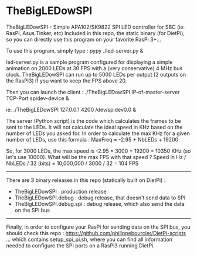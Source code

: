 # TheBigLEDowSPI

TheBigLEDowSPI - Simple APA102/SK9822 SPI LED controller for SBC (ie: RasPi, Asus Tinker, etc)
Included in this repo, the static binary (for DietPi), so you can directly use this program on your favorite RasPi 3+...

To use this program, simply type :
pypy ./led-server.py &

led-server.py is a sample program configured for displaying a simple animation on 2000 LEDs at 30 FPS with a (very conservative) 4 MHz bus clock.
TheBigLEDowSPI can run up to 5000 LEDs per output (2 outputs on the RasPi3) if you want to keep the FPS above 20.

Then you can launch the client :
./TheBigLEDowSPI IP-of-master-server TCP-Port spidev-device &

ie: ./TheBigLEDowSPI 127.0.0.1 4200 /dev/spidev0.0 &

The server (Python script) is the code which calculates the frames to be sent to the LEDs.
It will not calculate the ideal speed in KHz based on the number of LEDs you asked for.
In order to calculate the max KHz for a given number of LEDs, use this formula :
MaxFreq = -2.95 * NbLEDs + 19200

So, for 3000 LEDs, the max speed is -2.95 * 3000 + 19200 = 10350 KHz (so let's use 10000).
What will be the max FPS with that speed ?
Speed in Hz / NbLEDs / 32 (bits) = 
10,000,000 / 3000 / 32 = 104 FPS

******

There are 3 binary releases in this repo (statically built on DietPi) :
 - TheBigLEDowSPI : production release
 - TheBigLEDowSPI.debug : debug release, that doesn't send data to SPI
 - TheBigLEDowSPI.debug.spi : debug release, which also send the data on the SPI bus

******

Finally, in order to configure your RasPi for sending data on the SPI bus, you should check this repo :
https://github.com/philippebourcier/DietPi-scripts
... which contains setup_spi_pi.sh, where you can find all information needed to configure the SPI ports on a RasPi3 running DietPi.

